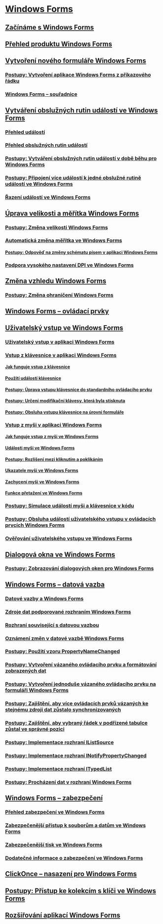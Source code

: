# [Windows Forms](index.md)
## [Začínáme s Windows Forms](getting-started-with-windows-forms.md)
## [Přehled produktu Windows Forms](windows-forms-overview.md)
## [Vytvoření nového formuláře Windows Forms](creating-a-new-windows-form.md)
### [Postupy: Vytvoření aplikace Windows Forms z příkazového řádku](how-to-create-a-windows-forms-application-from-the-command-line.md)
### [Windows Forms – souřadnice](windows-forms-coordinates.md)
## [Vytváření obslužných rutin událostí ve Windows Forms](creating-event-handlers-in-windows-forms.md)
### [Přehled událostí](events-overview-windows-forms.md)
### [Přehled obslužných rutin událostí](event-handlers-overview-windows-forms.md)
### [Postupy: Vytváření obslužných rutin událostí v době běhu pro Windows Forms](how-to-create-event-handlers-at-run-time-for-windows-forms.md)
### [Postupy: Připojení více událostí k jedné obslužné rutině událostí ve Windows Forms](how-to-connect-multiple-events-to-a-single-event-handler-in-windows-forms.md)
### [Řazení událostí ve Windows Forms](order-of-events-in-windows-forms.md)
## [Úprava velikosti a měřítka Windows Forms](adjusting-the-size-and-scale-of-windows-forms.md)
### [Postupy: Změna velikosti Windows Forms](how-to-resize-windows-forms.md)
### [Automatická změna měřítka ve Windows Forms](automatic-scaling-in-windows-forms.md)
#### [Postupy: Odpověď na změny schématu písem v aplikaci Windows Forms](how-to-respond-to-font-scheme-changes-in-a-windows-forms-application.md)
### [Podpora vysokého nastavení DPI ve Windows Forms](high-dpi-support-in-windows-forms.md)
## [Změna vzhledu Windows Forms](changing-the-appearance-of-windows-forms.md)
### [Postupy: Změna ohraničení Windows Forms](how-to-change-the-borders-of-windows-forms.md)
## [Windows Forms – ovládací prvky](controls/)
## [Uživatelský vstup ve Windows Forms](user-input-in-windows-forms.md)
### [Uživatelský vstup v aplikaci Windows Forms](user-input-in-a-windows-forms-application.md)
### [Vstup z klávesnice v aplikaci Windows Forms](keyboard-input-in-a-windows-forms-application.md)
#### [Jak funguje vstup z klávesnice](how-keyboard-input-works.md)
#### [Použití událostí klávesnice](using-keyboard-events.md)
#### [Postupy: Úprava vstupu klávesnice do standardního ovládacího prvku](how-to-modify-keyboard-input-to-a-standard-control.md)
#### [Postupy: Určení modifikační klávesy, která byla stisknuta](how-to-determine-which-modifier-key-was-pressed.md)
#### [Postupy: Obsluha vstupu klávesnice na úrovni formuláře](how-to-handle-keyboard-input-at-the-form-level.md)
### [Vstup z myši v aplikaci Windows Forms](mouse-input-in-a-windows-forms-application.md)
#### [Jak funguje vstup z myši ve Windows Forms](how-mouse-input-works-in-windows-forms.md)
#### [Události myši ve Windows Forms](mouse-events-in-windows-forms.md)
#### [Postupy: Rozlišení mezi kliknutím a poklikáním](how-to-distinguish-between-clicks-and-double-clicks.md)
#### [Ukazatele myši ve Windows Forms](mouse-pointers-in-windows-forms.md)
#### [Zachycení myši ve Windows Forms](mouse-capture-in-windows-forms.md)
#### [Funkce přetažení ve Windows Forms](drag-and-drop-functionality-in-windows-forms.md)
### [Postupy: Simulace událostí myši a klávesnice v kódu](how-to-simulate-mouse-and-keyboard-events-in-code.md)
### [Postupy: Obsluha událostí uživatelského vstupu v ovládacích prvcích Windows Forms](how-to-handle-user-input-events-in-windows-forms-controls.md)
### [Ověřování uživatelského vstupu ve Windows Forms](user-input-validation-in-windows-forms.md)
## [Dialogová okna ve Windows Forms](dialog-boxes-in-windows-forms.md)
### [Postupy: Zobrazování dialogových oken pro Windows Forms](how-to-display-dialog-boxes-for-windows-forms.md)
## [Windows Forms – datová vazba](windows-forms-data-binding.md)
### [Datové vazby a Windows Forms](data-binding-and-windows-forms.md)
### [Zdroje dat podporované rozhraním Windows Forms](data-sources-supported-by-windows-forms.md)
### [Rozhraní související s datovou vazbou](interfaces-related-to-data-binding.md)
### [Oznámení změn v datové vazbě Windows Forms](change-notification-in-windows-forms-data-binding.md)
### [Postupy: Použití vzoru PropertyNameChanged](how-to-apply-the-propertynamechanged-pattern.md)
### [Postupy: Vytvoření vázaného ovládacího prvku a formátování zobrazených dat](how-to-create-a-bound-control-and-format-the-displayed-data.md)
### [Postupy: Vytvoření jednoduše vázaného ovládacího prvku na formuláři Windows Forms](how-to-create-a-simple-bound-control-on-a-windows-form.md)
### [Postupy: Zajištění, aby více ovládacích prvků vázaných ke stejnému zdroji dat zůstalo synchronizovaných](multiple-controls-bound-to-data-source-synchronized.md)
### [Postupy: Zajištění, aby vybraný řádek v podřízené tabulce zůstal ve správné pozici](ensure-the-selected-row-in-a-child-table-correct.md)
### [Postupy: Implementace rozhraní IListSource](how-to-implement-the-ilistsource-interface.md)
### [Postupy: Implementace rozhraní INotifyPropertyChanged](how-to-implement-the-inotifypropertychanged-interface.md)
### [Postupy: Implementace rozhraní ITypedList](how-to-implement-the-itypedlist-interface.md)
### [Postupy: Procházení dat v rozhraní Windows Forms](how-to-navigate-data-in-windows-forms.md)
## [Windows Forms – zabezpečení](windows-forms-security.md)
### [Přehled zabezpečení ve Windows Forms](security-in-windows-forms-overview.md)
### [Zabezpečenější přístup k souborům a datům ve Windows Forms](more-secure-file-and-data-access-in-windows-forms.md)
### [Zabezpečenější tisk ve Windows Forms](more-secure-printing-in-windows-forms.md)
### [Dodatečné informace o zabezpečení ve Windows Forms](additional-security-considerations-in-windows-forms.md)
## [ClickOnce – nasazení pro Windows Forms](clickonce-deployment-for-windows-forms.md)
## [Postupy: Přístup ke kolekcím s klíči ve Windows Forms](how-to-access-keyed-collections-in-windows-forms.md)
## [Rozšiřování aplikací Windows Forms](advanced/)

